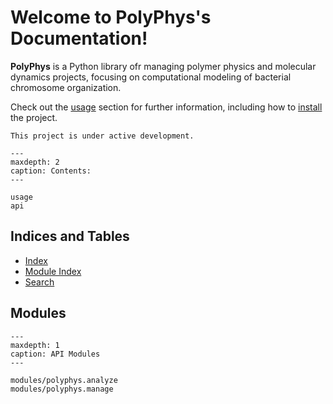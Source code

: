 # Welcome to PolyPhys's Documentation!

**PolyPhys** is a Python library ofr managing polymer physics and molecular dynamics projects, focusing on computational modeling of bacterial chromosome organization.

Check out the [usage](usage.md) section for further information, including how to [install](#target-installation) the project.

```{note}
This project is under active development.
```

```{toctree}
---
maxdepth: 2
caption: Contents:
---

usage
api
```

## Indices and Tables

- [Index](genindex)
- [Module Index](modindex)
- [Search](search)

## Modules

```{toctree}
---
maxdepth: 1
caption: API Modules
---

modules/polyphys.analyze
modules/polyphys.manage
```
